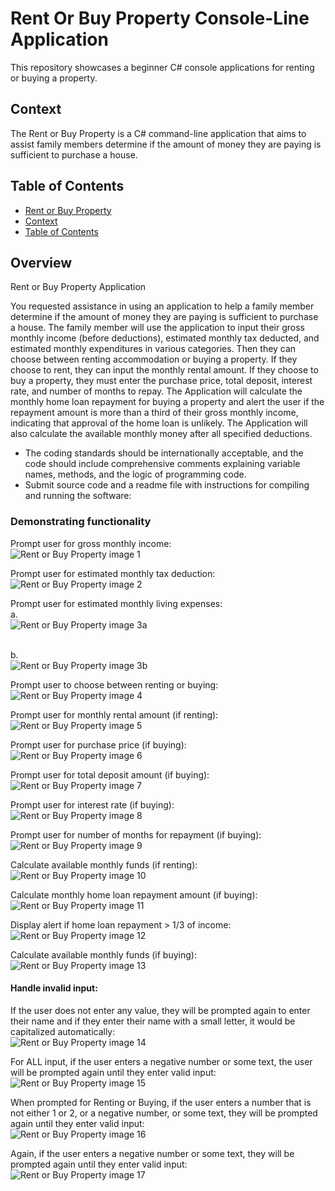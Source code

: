 # Rent Or Buy Property Console-Line Application
This repository showcases a beginner C# console applications for renting or buying a property.

## Context
The Rent or Buy Property is a C# command-line application that aims to assist family members determine if the amount of money they are paying is sufficient to purchase a house.

## Table of Contents
- [Rent or Buy Property](#rent-or-buy-property-console-line-application)
- [Context](#context)
- [Table of Contents](#table-of-contents)

## Overview
Rent or Buy Property Application 

You requested assistance in using an application to help a family member determine if the amount of money they are paying is sufficient to purchase a house. The family member will use the application to input their gross monthly income (before deductions), estimated monthly tax deducted, and estimated monthly expenditures in various categories. Then they can choose between renting accommodation or buying a property. If they choose to rent, they can input the monthly rental amount. If they choose to buy a property, they must enter the purchase price, total deposit, interest rate, and number of months to repay. The Application will calculate the monthly home 
loan repayment for buying a property and alert the user if the repayment amount is more than a third of their gross monthly income, indicating that approval of the home loan is unlikely. The Application will also calculate the available monthly money after all specified deductions.
- The coding standards should be internationally acceptable, and the code should include comprehensive 
comments explaining variable names, methods, and the logic of programming code.  
- Submit source code and a readme file with instructions for compiling and running the software:

### Demonstrating functionality

Prompt user for gross monthly income:
<br> <img src="assets/images/RoB1.png" alt="Rent or Buy Property image 1">

Prompt user for estimated monthly tax deduction:
<br> <img src="assets/images/RoB2.png" alt="Rent or Buy Property image 2">

Prompt user for estimated monthly living expenses:
<br> a.
<br> <img src="assets/images/RoB3a.png" alt="Rent or Buy Property image 3a">

<br> b.
<br> <img src="assets/images/RoB3b.png" alt="Rent or Buy Property image 3b">

Prompt user to choose between renting or buying:
<br> <img src="assets/images/RoB4.png" alt="Rent or Buy Property image 4">

Prompt user for monthly rental amount (if renting):
<br> <img src="assets/images/RoB5.png" alt="Rent or Buy Property image 5">

Prompt user for purchase price (if buying):
<br> <img src="assets/images/RoB6.png" alt="Rent or Buy Property image 6">

Prompt user for total deposit amount (if buying):
<br> <img src="assets/images/RoB7.png" alt="Rent or Buy Property image 7">

Prompt user for interest rate (if buying): 
<br> <img src="assets/images/RoB8.png" alt="Rent or Buy Property image 8">

Prompt user for number of months for repayment (if buying):
<br> <img src="assets/images/RoB9.png" alt="Rent or Buy Property image 9">

Calculate available monthly funds (if renting):
<br> <img src="assets/images/RoB10.png" alt="Rent or Buy Property image 10">

Calculate monthly home loan repayment amount (if buying):
<br> <img src="assets/images/RoB11.png" alt="Rent or Buy Property image 11">

Display alert if home loan repayment > 1/3 of income:
<br> <img src="assets/images/RoB12.png" alt="Rent or Buy Property image 12">

Calculate available monthly funds (if buying):
<br> <img src="assets/images/RoB13.png" alt="Rent or Buy Property image 13">


#### Handle invalid input: 
If the user does not enter any value, they will be prompted again to enter their name and if they enter their name with a small letter, it would be capitalized automatically:
<br> <img src="assets/images/RoB14.png" alt="Rent or Buy Property image 14">

For ALL input, if the user enters a negative number or some text, the user will be prompted again until they enter valid input:
<br> <img src="assets/images/RoB15.png" alt="Rent or Buy Property image 15">

When prompted for Renting or Buying, if the user enters a number that is not either 1 or 2, or a negative number, or some text, they will be prompted again until they enter valid input:
<br> <img src="assets/images/RoB16.png" alt="Rent or Buy Property image 16">

Again, if the user enters a negative number or some text, they will be prompted again until they enter valid input:
<br> <img src="assets/images/RoB17.png" alt="Rent or Buy Property image 17">